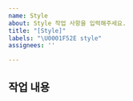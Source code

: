 ```yaml
---
name: Style
about: Style 작업 사항을 입력해주세요.
title: "[Style]"
labels: "\U0001F52E style"
assignees: ''

---
```


## 작업 내용
